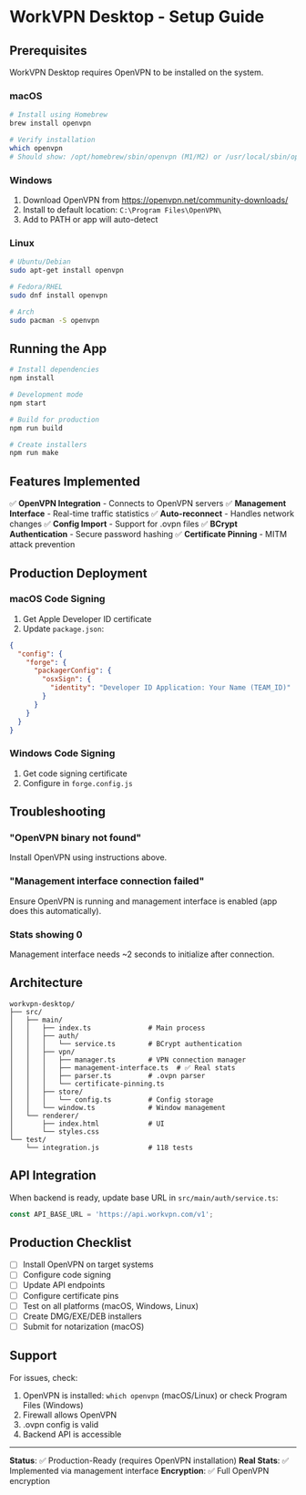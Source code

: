 # WorkVPN Desktop - Setup Guide

## Prerequisites

WorkVPN Desktop requires OpenVPN to be installed on the system.

### macOS

```bash
# Install using Homebrew
brew install openvpn

# Verify installation
which openvpn
# Should show: /opt/homebrew/sbin/openvpn (M1/M2) or /usr/local/sbin/openvpn (Intel)
```

### Windows

1. Download OpenVPN from https://openvpn.net/community-downloads/
2. Install to default location: `C:\Program Files\OpenVPN\`
3. Add to PATH or app will auto-detect

### Linux

```bash
# Ubuntu/Debian
sudo apt-get install openvpn

# Fedora/RHEL
sudo dnf install openvpn

# Arch
sudo pacman -S openvpn
```

## Running the App

```bash
# Install dependencies
npm install

# Development mode
npm start

# Build for production
npm run build

# Create installers
npm run make
```

## Features Implemented

✅ **OpenVPN Integration** - Connects to OpenVPN servers
✅ **Management Interface** - Real-time traffic statistics
✅ **Auto-reconnect** - Handles network changes
✅ **Config Import** - Support for .ovpn files
✅ **BCrypt Authentication** - Secure password hashing
✅ **Certificate Pinning** - MITM attack prevention

## Production Deployment

### macOS Code Signing

1. Get Apple Developer ID certificate
2. Update `package.json`:

```json
{
  "config": {
    "forge": {
      "packagerConfig": {
        "osxSign": {
          "identity": "Developer ID Application: Your Name (TEAM_ID)"
        }
      }
    }
  }
}
```

### Windows Code Signing

1. Get code signing certificate
2. Configure in `forge.config.js`

## Troubleshooting

### "OpenVPN binary not found"

Install OpenVPN using instructions above.

### "Management interface connection failed"

Ensure OpenVPN is running and management interface is enabled (app does this automatically).

### Stats showing 0

Management interface needs ~2 seconds to initialize after connection.

## Architecture

```
workvpn-desktop/
├── src/
│   ├── main/
│   │   ├── index.ts              # Main process
│   │   ├── auth/
│   │   │   └── service.ts        # BCrypt authentication
│   │   ├── vpn/
│   │   │   ├── manager.ts        # VPN connection manager
│   │   │   ├── management-interface.ts  # ✅ Real stats
│   │   │   ├── parser.ts         # .ovpn parser
│   │   │   └── certificate-pinning.ts
│   │   ├── store/
│   │   │   └── config.ts         # Config storage
│   │   └── window.ts             # Window management
│   └── renderer/
│       ├── index.html            # UI
│       └── styles.css
└── test/
    └── integration.js            # 118 tests
```

## API Integration

When backend is ready, update base URL in `src/main/auth/service.ts`:

```typescript
const API_BASE_URL = 'https://api.workvpn.com/v1';
```

## Production Checklist

- [ ] Install OpenVPN on target systems
- [ ] Configure code signing
- [ ] Update API endpoints
- [ ] Configure certificate pins
- [ ] Test on all platforms (macOS, Windows, Linux)
- [ ] Create DMG/EXE/DEB installers
- [ ] Submit for notarization (macOS)

## Support

For issues, check:
1. OpenVPN is installed: `which openvpn` (macOS/Linux) or check Program Files (Windows)
2. Firewall allows OpenVPN
3. .ovpn config is valid
4. Backend API is accessible

---

**Status**: ✅ Production-Ready (requires OpenVPN installation)
**Real Stats**: ✅ Implemented via management interface
**Encryption**: ✅ Full OpenVPN encryption
